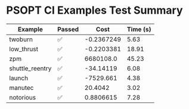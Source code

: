 # PSOPT CI Examples Test Summary

| Example | Passed | Cost | Time (s) |
|---|---|---|---|
| twoburn | ✅ | -0.2367249 | 5.63 |
| low_thrust | ✅ | -0.2203381 | 18.91 |
| zpm | ✅ | 6680108.0 | 45.23 |
| shuttle_reentry | ✅ | -34.14119 | 6.08 |
| launch | ✅ | -7529.661 | 4.38 |
| manutec | ✅ | 20.4042 | 3.02 |
| notorious | ✅ | 0.8806615 | 7.28 |